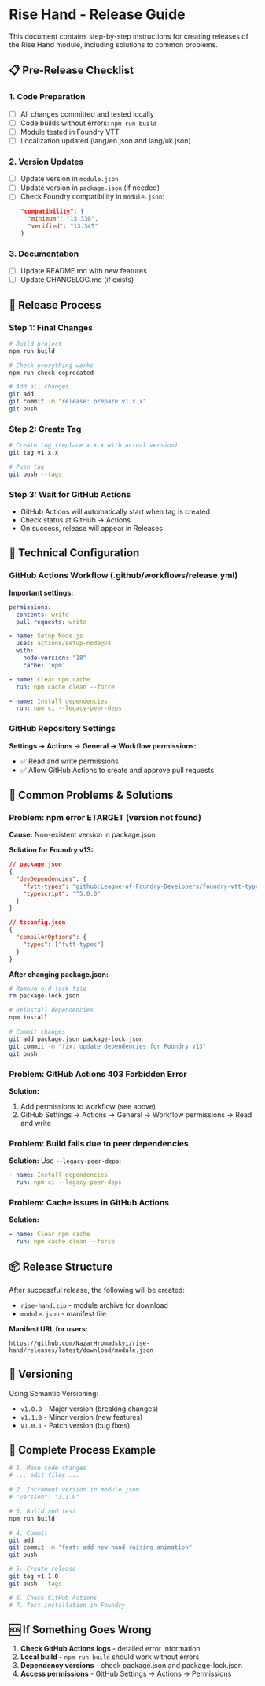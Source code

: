 # Rise Hand - Release Guide

This document contains step-by-step instructions for creating releases of the Rise Hand module, including solutions to common problems.

## 📋 Pre-Release Checklist

### 1. Code Preparation

- [ ] All changes committed and tested locally
- [ ] Code builds without errors: `npm run build`
- [ ] Module tested in Foundry VTT
- [ ] Localization updated (lang/en.json and lang/uk.json)

### 2. Version Updates

- [ ] Update version in `module.json`
- [ ] Update version in `package.json` (if needed)
- [ ] Check Foundry compatibility in `module.json`:
  ```json
  "compatibility": {
    "minimum": "13.330",
    "verified": "13.345"
  }
  ```

### 3. Documentation

- [ ] Update README.md with new features
- [ ] Update CHANGELOG.md (if exists)

## 🚀 Release Process

### Step 1: Final Changes

```bash
# Build project
npm run build

# Check everything works
npm run check-deprecated

# Add all changes
git add .
git commit -m "release: prepare v1.x.x"
git push
```

### Step 2: Create Tag

```bash
# Create tag (replace x.x.x with actual version)
git tag v1.x.x

# Push tag
git push --tags
```

### Step 3: Wait for GitHub Actions

- GitHub Actions will automatically start when tag is created
- Check status at GitHub → Actions
- On success, release will appear in Releases

## 🔧 Technical Configuration

### GitHub Actions Workflow (.github/workflows/release.yml)

**Important settings:**

```yaml
permissions:
  contents: write
  pull-requests: write

- name: Setup Node.js
  uses: actions/setup-node@v4
  with:
    node-version: "18"
    cache: 'npm'

- name: Clear npm cache
  run: npm cache clean --force

- name: Install dependencies
  run: npm ci --legacy-peer-deps
```

### GitHub Repository Settings

**Settings → Actions → General → Workflow permissions:**

- ✅ Read and write permissions
- ✅ Allow GitHub Actions to create and approve pull requests

## 🚨 Common Problems & Solutions

### Problem: npm error ETARGET (version not found)

**Cause:** Non-existent version in package.json

**Solution for Foundry v13:**

```json
// package.json
{
  "devDependencies": {
    "fvtt-types": "github:League-of-Foundry-Developers/foundry-vtt-types#main",
    "typescript": "^5.0.0"
  }
}
```

```json
// tsconfig.json
{
  "compilerOptions": {
    "types": ["fvtt-types"]
  }
}
```

**After changing package.json:**

```bash
# Remove old lock file
rm package-lock.json

# Reinstall dependencies
npm install

# Commit changes
git add package.json package-lock.json
git commit -m "fix: update dependencies for Foundry v13"
git push
```

### Problem: GitHub Actions 403 Forbidden Error

**Solution:**

1. Add permissions to workflow (see above)
2. GitHub Settings → Actions → General → Workflow permissions → Read and write

### Problem: Build fails due to peer dependencies

**Solution:** Use `--legacy-peer-deps`:

```yaml
- name: Install dependencies
  run: npm ci --legacy-peer-deps
```

### Problem: Cache issues in GitHub Actions

**Solution:**

```yaml
- name: Clear npm cache
  run: npm cache clean --force
```

## 📦 Release Structure

After successful release, the following will be created:

- `rise-hand.zip` - module archive for download
- `module.json` - manifest file

**Manifest URL for users:**

```
https://github.com/NazarHromadskyi/rise-hand/releases/latest/download/module.json
```

## 🔄 Versioning

Using Semantic Versioning:

- `v1.0.0` - Major version (breaking changes)
- `v1.1.0` - Minor version (new features)
- `v1.0.1` - Patch version (bug fixes)

## 📝 Complete Process Example

```bash
# 1. Make code changes
# ... edit files ...

# 2. Increment version in module.json
# "version": "1.1.0"

# 3. Build and test
npm run build

# 4. Commit
git add .
git commit -m "feat: add new hand raising animation"
git push

# 5. Create release
git tag v1.1.0
git push --tags

# 6. Check GitHub Actions
# 7. Test installation in Foundry
```

## 🆘 If Something Goes Wrong

1. **Check GitHub Actions logs** - detailed error information
2. **Local build** - `npm run build` should work without errors
3. **Dependency versions** - check package.json and package-lock.json
4. **Access permissions** - GitHub Settings → Actions → Permissions
